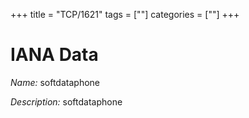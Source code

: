 +++
title = "TCP/1621"
tags = [""]
categories = [""]
+++

# IANA Data

_Name:_ softdataphone

_Description:_ softdataphone

